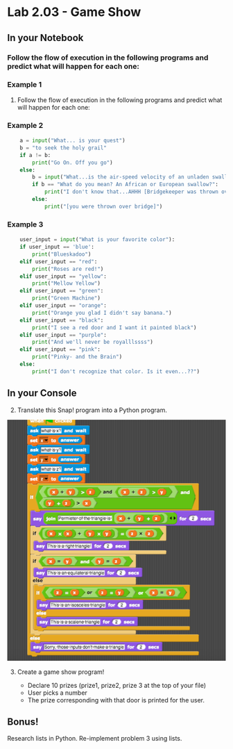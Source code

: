 # Lab 2.03 - Game Show


## In your Notebook

### Follow the flow of execution in the following programs and predict what will happen for each one:

### Example 1


1. Follow the flow of execution in the following programs and predict what will happen for each one:


### Example 2
    
```python
    a = input("What... is your quest") 
    b = "to seek the holy grail"
    if a != b: 
        print("Go On. Off you go") 
    else: 
        b = input("What...is the air-speed velocity of an unladen swallow?")
        if b == "What do you mean? An African or European swallow?": 
            print("I don't know that...AHHH [Bridgekeeper was thrown over bridge]")
        else: 
            print("[you were thrown over bridge]")
```
### Example 3    
  
```python
    user_input = input("What is your favorite color"): 
    if user_input == 'blue': 
        print("Blueskadoo")
    elif user_input == "red": 
        print("Roses are red!")
    elif user_input == "yellow": 
        print("Mellow Yellow")
    elif user_input == "green": 
        print("Green Machine")
    elif user_input == "orange": 
        print("Orange you glad I didn't say banana.") 
    elif user_input == "black": 
        print("I see a red door and I want it painted black")
    elif user_input == "purple": 
        print("And we'll never be royalllssss")
    elif user_input == "pink": 
        print("Pinky- and the Brain")
    else: 
        print("I don't recognize that color. Is it even...??") 
```
   
## In your Console

2) Translate this Snap! program into a Python program. 

![triangle_program](triangle_program.png)

3) Create a game show program! 
    
    * Declare 10 prizes (prize1, prize2, prize 3 at the top of your file)
    * User picks a number
    * The prize corresponding with that door is printed for the user. 



## Bonus! 


Research lists in Python. Re-implement problem 3 using lists. 
